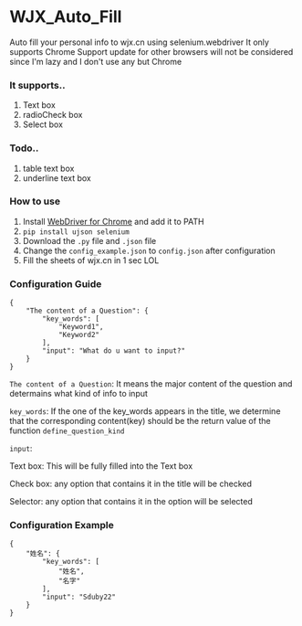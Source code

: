 # WJX_Auto_Fill
Auto fill your personal info to wjx.cn using selenium.webdriver
It only supports Chrome
Support update for other browsers will not be considered since I'm lazy and I don't use any but Chrome

### It supports..
1. Text box
2. radioCheck box
3. Select box

### Todo..
1. table text box
2. underline text box

### How to use
1. Install [WebDriver for Chrome](https://chromedriver.chromium.org/downloads) and add it to PATH
2. `pip install ujson selenium`
3. Download the `.py` file and `.json` file
4. Change the `config_example.json` to `config.json` after configuration
5. Fill the sheets of wjx.cn in 1 sec LOL

### Configuration Guide
    {
        "The content of a Question": {
            "key_words": [
                "Keyword1",
                "Keyword2"
            ],
            "input": "What do u want to input?"
        }
    }
`The content of a Question`: It means the major content of the question and determains what kind of info to input

`key_words`: If the one of the key_words appears in the title, we determine that the corresponding content(key) should be the return value of the function `define_question_kind`

`input`: 

Text box: This will be fully filled into the Text box

Check box: any option that contains it in the title will be checked

Selector: any option that contains it in the option will be selected

### Configuration Example
```
{
    "姓名": {
        "key_words": [
            "姓名",
            "名字"
        ],
        "input": "Sduby22"
    }
}
```
